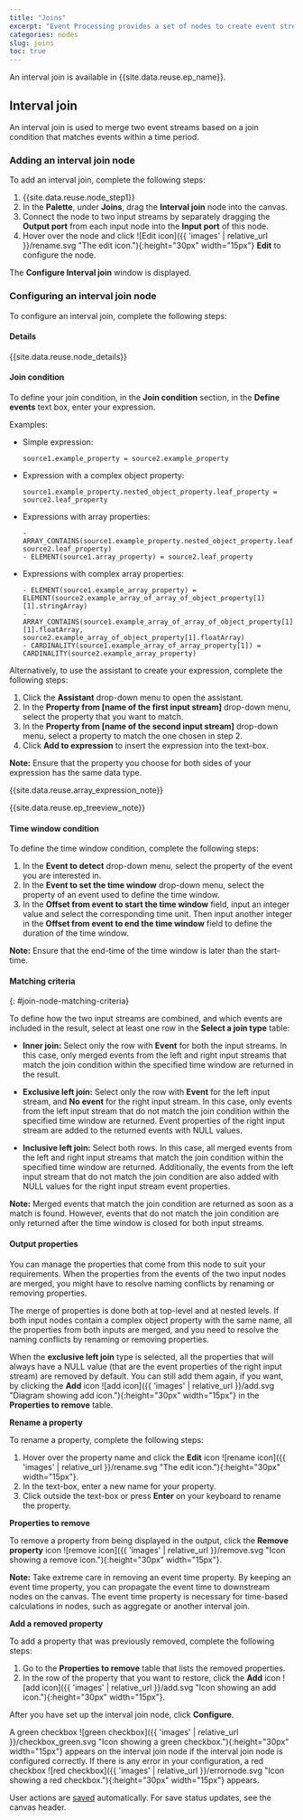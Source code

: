 ```yaml
---
title: "Joins"
excerpt: "Event Processing provides a set of nodes to create event stream processing flows"
categories: nodes
slug: joins
toc: true
---
```


An interval join is available in {{site.data.reuse.ep_name}}.

## Interval join

An interval join is used to merge two event streams based on a join condition that matches events within a time period.


### Adding an interval join node

To add an interval join, complete the following steps:

1. {{site.data.reuse.node_step1}}
2. In the **Palette**, under **Joins**, drag the **Interval join** node into the canvas.
3. Connect the node to two input streams by separately dragging the **Output port** from each input node into the **Input port** of this node.
4. Hover over the node and click ![Edit icon]({{ 'images' | relative_url }}/rename.svg "The edit icon."){:height="30px" width="15px"} **Edit** to configure the node.

The **Configure Interval join** window is displayed.


### Configuring an interval join node

To configure an interval join, complete the following steps:

#### Details

{{site.data.reuse.node_details}}

#### Join condition

To define your join condition, in the **Join condition** section, in the **Define events** text box, enter your expression. 

Examples:
- Simple expression:

   ```
   source1.example_property = source2.example_property
   ```
  
 - Expression with a complex object property:
  
   ```
   source1.example_property.nested_object_property.leaf_property = source2.leaf_property
   ```

- Expressions with array properties:
  
   ```
   - ARRAY_CONTAINS(source1.example_property.nested_object_property.leaf_array_property, source2.leaf_property)
   - ELEMENT(source1.array_property) = source2.leaf_property
   ```

- Expressions with complex array properties:

   ```
   - ELEMENT(source1.example_array_property) = ELEMENT(source2.example_array_of_array_of_object_property[1][1].stringArray)
   - ARRAY_CONTAINS(source1.example_array_of_array_of_object_property[1][1].floatArray, source2.example_array_of_object_property[1].floatArray)
   - CARDINALITY(source1.example_array_of_array_property[1]) = CARDINALITY(source2.example_array_property) 
   ```


Alternatively, to use the assistant to create your expression, complete the following steps:

1. Click the **Assistant** drop-down menu to open the assistant.
2. In the **Property from [name of the first input stream]** drop-down menu, select the property that you want to match.
3. In the **Property from [name of the second input stream]** drop-down menu, select a property to match the one chosen in step 2.
4. Click **Add to expression** to insert the expression into the text-box.

**Note:** Ensure that the property you choose for both sides of your expression has the same data type. 

 {{site.data.reuse.array_expression_note}}

 {{site.data.reuse.ep_treeview_note}}


#### Time window condition

To define the time window condition, complete the following steps:

1. In the **Event to detect** drop-down menu, select the property of the event you are interested in.
2. In the **Event to set the time window** drop-down menu, select the property of an event used to define the time window.
3. In the **Offset from event to start the time window** field, input an integer value and select the corresponding time unit. Then input another integer in the **Offset from event to end the time window** field to define the duration of the time window.

**Note:** Ensure that the end-time of the time window is later than the start-time.


#### Matching criteria
{: #join-node-matching-criteria}

To define how the two input streams are combined, and which events are included in the result, select at least one row in the **Select a join type** table:

- **Inner join:** Select only the row with **Event** for both the input streams. In this case, only merged events from the left and right input streams that match the join condition within the specified time window are returned in the result.

- **Exclusive left join:** Select only the row with **Event** for the left input stream, and **No event** for the right input stream. In this case, only events from the left input stream that do not match the join condition within the specified time window are returned. Event properties of the right input stream are added to the returned events with NULL values.

- **Inclusive left join:** Select both rows. In this case, all merged events from the left and right input streams that match the join condition within the specified time window are returned. Additionally, the events from the left input stream that do not match the join condition are also added with NULL values for the right input stream event properties.

**Note:** Merged events that match the join condition are returned as soon as a match is found. However, events that do not match the join condition are only returned after the time window is closed for both input streams.

#### Output properties

You can manage the properties that come from this node to suit your requirements. When the properties from the events of the two input nodes are merged, you might have to resolve naming conflicts by renaming or removing properties.

The merge of properties is done both at top-level and at nested levels. If both input nodes contain a complex object property with the same name, all the properties from both inputs are merged, and you need to resolve the naming conflicts by renaming or removing properties.


When the **exclusive left join** type is selected, all the properties that will always have a NULL value (that are the event properties of the right input stream) are removed by default. You can still add them again, if you want, by clicking the **Add** icon ![add icon]({{ 'images' | relative_url }}/add.svg "Diagram showing add icon."){:height="30px" width="15px"} in the **Properties to remove** table.

**Rename a property**

To rename a property, complete the following steps:

1. Hover over the property name and click the **Edit** icon ![rename icon]({{ 'images' | relative_url }}/rename.svg "The edit icon."){:height="30px" width="15px"}.
2. In the text-box, enter a new name for your property.
3. Click outside the text-box or press **Enter** on your keyboard to rename the property.

**Properties to remove**

To remove a property from being displayed in the output, click the **Remove property** icon ![remove icon]({{ 'images' | relative_url }}/remove.svg "Icon showing a remove icon."){:height="30px" width="15px"}.

**Note:** Take extreme care in removing an event time property. By keeping an event time property, you can propagate the event time to downstream nodes on the canvas. The event time property is necessary for time-based calculations in nodes, such as aggregate or another interval join.

**Add a removed property**

To add a property that was previously removed, complete the following steps:

1. Go to the **Properties to remove** table that lists the removed properties.
2. In the row of the property that you want to restore, click the **Add** icon ![add icon]({{ 'images' | relative_url }}/add.svg "Icon showing an add icon."){:height="30px" width="15px"}.

After you have set up the interval join node, click **Configure**.

A green checkbox ![green checkbox]({{ 'images' | relative_url }}/checkbox_green.svg "Icon showing a green checkbox."){:height="30px" width="15px"} appears on the interval join node if the interval join node is configured correctly. If there is any error in your configuration, a red checkbox ![red checkbox]({{ 'images' | relative_url }}/errornode.svg "Icon showing a red checkbox."){:height="30px" width="15px"} appears.

User actions are [saved](../../getting-started/canvas/#save) automatically. For save status updates, see the canvas header.

